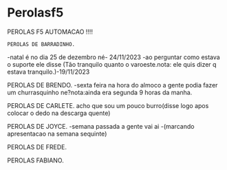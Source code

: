 # Perolasf5

PEROLAS F5 AUTOMACAO !!!!
     

    PEROLAS DE BARRADINHO.
-natal é no dia 25 de dezembro né- 24/11/2023
-ao perguntar como estava o suporte ele disse (Tão tranquilo quanto o varoeste.nota: ele quis dizer q estava tranquilo.)-19/11/2023




   PEROLAS DE BRENDO.
-sexta feira na hora do almoco a gente podia fazer um churrasquinho ne?nota:ainda era segunda 9 horas da manha.




  PEROLAS DE CARLETE.
acho que sou um pouco burro(disse logo apos colocar o dedo na descarga quente)




  PEROLAS DE JOYCE.
-semana passada a gente vai ai -(marcando apresentacao na semana sequinte)





  PEROLAS DE FREDE.






  PEROLAS FABIANO. 







